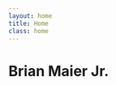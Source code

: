 ```yaml
---
layout: home
title: Home 
class: home
---
```


<h1 id="fittext" class="animated fadeIn">Brian Maier Jr.</h1> 
<!--<h2 class="animated slideInLeft">good developer, better designer, excellent dude</h2>-->

<a class="animated bounce" href="#craftsman"><span class="icon-arrow-down"></span></a> 

